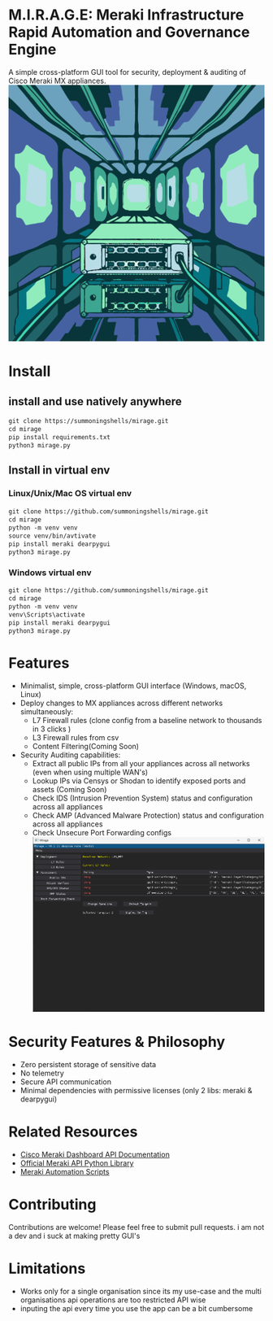 # M.I.R.A.G.E: Meraki Infrastructure Rapid Automation and Governance Engine
A simple cross-platform GUI tool for security, deployment & auditing of Cisco Meraki MX appliances.
![alt text](assets/logo.png)
# Install 
## install and use natively anywhere
```
git clone https://summoningshells/mirage.git
cd mirage
pip install requirements.txt
python3 mirage.py
```

## Install in virtual env

### Linux/Unix/Mac OS virtual env
```
git clone https://github.com/summoningshells/mirage.git
cd mirage
python -m venv venv
source venv/bin/avtivate
pip install meraki dearpygui
python3 mirage.py
```
### Windows virtual env
```
git clone https://github.com/summoningshells/mirage.git
cd mirage
python -m venv venv
venv\Scripts\activate
pip install meraki dearpygui
python3 mirage.py
```

# Features
- Minimalist, simple, cross-platform GUI interface (Windows, macOS, Linux)
- Deploy changes to MX appliances across different networks simultaneously:
    - L7 Firewall rules (clone config from a baseline network to thousands in 3 clicks )
    - L3 Firewall rules from csv
    - Content Filtering(Coming Soon)
- Security Auditing capabilities:
    - Extract all public IPs from all your appliances across all networks (even when using multiple WAN's)
    - Lookup IPs via Censys or Shodan to identify exposed ports and assets (Coming Soon)
    - Check IDS (Intrusion Prevention System) status and configuration across all appliances
    - Check AMP (Advanced Malware Protection) status and configuration across all appliances
    - Check Unsecure Port Forwarding configs 
![alt text](assets/preview.png)

# Security Features & Philosophy
- Zero persistent storage of sensitive data 
- No telemetry 
- Secure API communication
- Minimal dependencies with permissive licenses (only 2 libs: meraki & dearpygui)

# Related Resources
- [Cisco Meraki Dashboard API Documentation](https://developer.cisco.com/meraki/api-v1/)
- [Official Meraki API Python Library](https://github.com/meraki/dashboard-api-python)
- [Meraki Automation Scripts](https://github.com/meraki/automation-scripts)


# Contributing
Contributions are welcome! Please feel free to submit pull requests. i am not a dev and i suck at making pretty GUI's 


# Limitations
- Works only for a single organisation since its my use-case and the multi organisations api operations are too restricted API wise
- inputing the api every time you use the app can be a bit cumbersome
